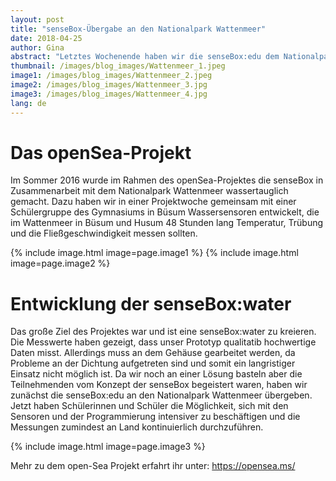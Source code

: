 ```yaml
---
layout: post
title: "senseBox-Übergabe an den Nationalpark Wattenmeer"
date: 2018-04-25
author: Gina
abstract: "Letztes Wochenende haben wir die senseBox:edu dem Nationalpark Wattenmeer überreicht, damit an Land Messungen durchgeführt werden können."
thumbnail: /images/blog_images/Wattenmeer_1.jpeg
image1: /images/blog_images/Wattenmeer_2.jpeg
image2: /images/blog_images/Wattenmeer_3.jpg
image3: /images/blog_images/Wattenmeer_4.jpg
lang: de
---
```

Das openSea-Projekt
============
Im Sommer 2016 wurde im Rahmen des openSea-Projektes die senseBox in Zusammenarbeit mit dem Nationalpark Wattenmeer wassertauglich gemacht. Dazu haben wir in einer Projektwoche gemeinsam mit einer Schülergruppe des Gymnasiums in Büsum Wassersensoren entwickelt, die im Wattenmeer in Büsum und Husum 48 Stunden lang Temperatur, Trübung und die Fließgeschwindigkeit messen sollten. 

{% include image.html image=page.image1 %}
{% include image.html image=page.image2 %}

Entwicklung der senseBox:water
============
Das große Ziel des Projektes war und ist eine senseBox:water zu kreieren. Die Messwerte haben gezeigt, dass unser Prototyp qualitatib hochwertige Daten misst. Allerdings muss an dem Gehäuse gearbeitet werden, da Probleme an der Dichtung aufgetreten sind und somit ein langristiger Einsatz nicht möglich ist. Da wir noch an einer Lösung basteln aber die Teilnehmenden vom Konzept der senseBox begeistert waren, haben wir zunächst die senseBox:edu an den Nationalpark Wattenmeer übergeben. Jetzt haben Schülerinnen und Schüler die Möglichkeit, sich mit den Sensoren und der Programmierung intensiver zu beschäftigen und die Messungen zumindest an Land kontinuierlich durchzuführen. 

{% include image.html image=page.image3 %}

Mehr zu dem open-Sea Projekt erfahrt ihr unter: https://opensea.ms/



